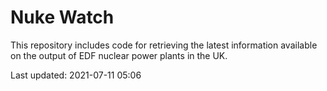 # Nuke Watch

This repository includes code for retrieving the latest information available on the output of EDF nuclear power plants in the UK.

Last updated: 2021-07-11 05:06